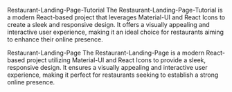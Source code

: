Restaurant-Landing-Page-Tutorial
The Restaurant-Landing-Page-Tutorial is a modern React-based project that leverages Material-UI and React Icons to create a sleek and responsive design. It offers a visually appealing and interactive user experience, making it an ideal choice for restaurants aiming to enhance their online presence.

Restaurant-Landing-Page
The Restaurant-Landing-Page is a modern React-based project utilizing Material-UI and React Icons to provide a sleek, responsive design. It ensures a visually appealing and interactive user experience, making it perfect for restaurants seeking to establish a strong online presence.